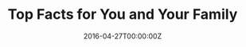 ---
archived_link: https://web.archive.org/web/20210616191410/https://www.drugs.com/slideshow/prescription-drug-addiction-1075
article: 'Many more abuse-deterrent formulations are entering the market to help curb
  the abuse of immediate-release products. But this does not mean these products are
  safer. The FDA approved Hysingla ER (hydrocodone bitartrate) in 2014. It is an acetaminophen-free,
  extended-release (ER) opioid for severe pain requiring daily, long-term treatment
  and for which no alternatives exist for the patient. The lack of acetaminophen (Tylenol)
  in the product can help to lower the risk of toxicity due to excessive doses of
  acetaminophen. As with other abuse-deterrent forms, Hysingla ER abuse-deterrent
  properties may reduce, but not totally prevent, abuse of the drug. People can still
  abuse it by swallowing the intact tablet. Do not drink alcohol or take benzodiazepines
  or other nervous system depressant-type medicines with Hysingla ER. Dangerous side
  effects or death could occur. Swallow Hysingla ER whole if you are prescribed this
  medicine. Do not cut, break, chew, crush, dissolve, snort, or inject Hysingla ER
  because this may cause you to overdose and die. Crushing, chewing, or dissolving
  the tablets can cause rapid release and absorption of a potentially fatal dose of
  hydrocodone. The tablet forms a thick gel and cannot be easily prepared for injection,
  and resists passage through a hypodermic needle. Serious, life-threatening, or fatal
  respiratory depression may occur with use of Hysingla ER, and even once dose in
  a child can be fatal. Keep out of reach and out of sight of children in a secure
  location not accessible by others, including visitors to the home. The most common
  side effects of Hysingla ER are constipation, nausea, fatigue, and dizziness. Other
  long-acting, but abuse-deterrent, pain medications include:'
date: '2016-04-27T00:00:00Z'
image:
  focal_point: Smart
original_link: https://www.drugs.com/news/can-siri-alexa-help-you-beat-don-t-count-88080.html?utm_source=ddc&utm_medium=rss&utm_campaign=Can+Siri+or+Alexa+Help+You+Beat+Addiction%3F+Don%27t+Count+on+It
summary: Many more abuse-deterrent formulations are entering the market to help curb
  the abuse of immediate-release products. But this does not mean these products are
  safer. The FDA approved Hysingla ER (hydrocodone bitartrate) in 2014. It is an acetaminophen-free,
  extended-release (ER) opioid for severe pain requiring daily, long-term treatment
  and for...
title: Top Facts for You and Your Family
---